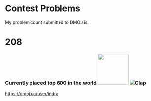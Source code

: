 # Contest Problems 
   
My problem count submitted to DMOJ is:
# 208
### Currently placed top 600 in the world <img src="https://static-cdn.jtvnw.net/jtv_user_pictures/83671d65-e64a-42f5-8d44-55bfab2fab66-profile_image-300x300.png" width="100" height="100"> ![Clap](https://cdn.betterttv.net/emote/55b6f480e66682f576dd94f5/1x)
https://dmoj.ca/user/indra <br />
